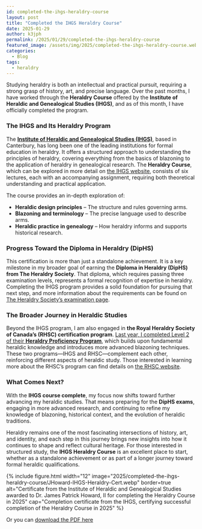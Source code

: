 ```yaml
---
id: completed-the-ihgs-heraldry-course
layout: post
title: "Completed the IHGS Heraldry Course"
date: 2025-01-29
author: k3jph
permalink: /2025/01/29/completed-the-ihgs-heraldry-course
featured_image: /assets/img/2025/completed-the-ihgs-heraldry-course.webp
categories:
  - Blog
tags:
  - heraldry
---
```


Studying heraldry is both an intellectual and practical pursuit,
requiring a strong grasp of history, art, and precise language. Over the
past months, I have worked through the **Heraldry Course** offered by
the **Institute of Heraldic and Genealogical Studies (IHGS)**, and as of
this month, I have officially completed the program.

### The IHGS and Its Heraldry Program

The **[Institute of Heraldic and Genealogical Studies
(IHGS)](https://www.ihgs.ac.uk)**, based in Canterbury, has long been
one of the leading institutions for formal education in heraldry. It
offers a structured approach to understanding the principles of
heraldry, covering everything from the basics of blazoning to the
application of heraldry in genealogical research. The **Heraldry
Course**, which can be explored in more detail on [the IHGS
website](https://www.ihgs.ac.uk/courses-heraldry), consists of six
lectures, each with an accompanying assignment, requiring both
theoretical understanding and practical application.

The course provides an in-depth exploration of:
- **Heraldic design principles** – The structure and rules governing arms.
- **Blazoning and terminology** – The precise language used to describe arms.
- **Heraldic practice in genealogy** – How heraldry informs and supports historical research.

### Progress Toward the Diploma in Heraldry (DipHS)

This certification is more than just a standalone achievement. It is a
key milestone in my broader goal of earning the **Diploma in Heraldry
(DipHS) from The Heraldry Society**. That diploma, which requires
passing three examination levels, represents a formal recognition of
expertise in heraldry. Completing the IHGS program provides a solid
foundation for pursuing that next step, and more information about the
requirements can be found on [The Heraldry Society’s examination
page](https://www.theheraldrysociety.com/examinations/).

### The Broader Journey in Heraldic Studies

Beyond the IHGS program, I am also engaged in **the Royal Heraldry
Society of Canada’s (RHSC) certification program**. [Last year, I
completed Level 2 of their **Heraldry Proficiency
Program**](/2024/08/16/completed-level-2-of-the-rhscs-heraldry-proficiency-program),
which builds upon fundamental heraldic knowledge and introduces more
advanced blazoning techniques. These two programs—IHGS and
RHSC—complement each other, reinforcing different aspects of heraldic
study. Those interested in learning more about the RHSC’s program can
find details on [the RHSC
website](https://www.heraldry.ca/content/pp_intro.php).

### What Comes Next?

With the **IHGS course complete**, my focus now shifts toward further
advancing my heraldic studies. That means preparing for the **DipHS
exams**, engaging in more advanced research, and continuing to refine my
knowledge of blazoning, historical context, and the evolution of
heraldic traditions.

Heraldry remains one of the most fascinating intersections of history,
art, and identity, and each step in this journey brings new insights
into how it continues to shape and reflect cultural heritage.  For those
interested in structured study, the **IHGS Heraldry Course** is an
excellent place to start, whether as a standalone achievement or as part
of a longer journey toward formal heraldic qualifications.

{% include figure.html width="12"
   image="2025/completed-the-ihgs-heraldry-course/JHoward-IHGS-Heraldry-Cert.webp" border=true
   alt="Certificate from the Institute of Heraldic and Genealogical Studies awarded to Dr. James Patrick Howard, II for completing the Heraldry Course in 2025"
   cap="Completion certificate from the IHGS, certifying successful completion of the Heraldry Course in 2025" %}
   
Or you can [download the PDF here](/assets/docs/JHoward-IHGS-Heraldry-Cert.pdf)
